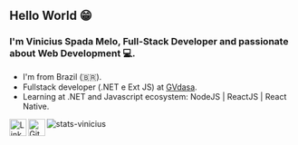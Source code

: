 ## Hello World 😁

### I'm Vinicius Spada Melo, Full-Stack Developer and passionate about Web Development 💻.

- I'm from Brazil (🇧🇷).
- Fullstack developer (.NET e Ext JS) at [GVdasa](http://gvdasa.com.br/).
- Learning at .NET and Javascript ecosystem: NodeJS | ReactJS | React Native.

<img alt="stats-vinicius" src="https://github-readme-stats.vercel.app/api?username=viniciussmelo&show_icons=true" />

<a href="https://linkedin.com/in/vinicius-spada-melo">
  <img align="left" alt="LinkdeIn" width="30px" src="https://image.flaticon.com/icons/svg/145/145807.svg" />
</a>

<a href="https://github.com/ViniciussMelo">
  <img align="left" alt="GitHub" width="30px" src="https://image.flaticon.com/icons/svg/2111/2111425.svg" />
</a>
